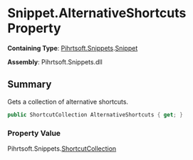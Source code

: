 # Snippet\.AlternativeShortcuts Property

**Containing Type**: [Pihrtsoft.Snippets](../../README.md)\.[Snippet](../README.md)

**Assembly**: Pihrtsoft\.Snippets\.dll

## Summary

Gets a collection of alternative shortcuts\.

```csharp
public ShortcutCollection AlternativeShortcuts { get; }
```

### Property Value

Pihrtsoft\.Snippets\.[ShortcutCollection](../../ShortcutCollection/README.md)

